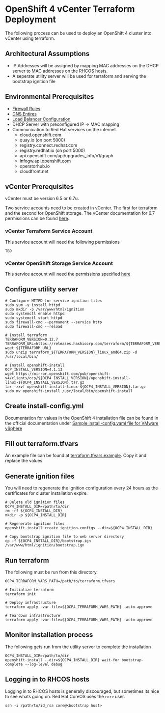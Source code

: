 # OpenShift 4 vCenter Terraform Deployment

The following process can be used to deploy an OpenShift 4 cluster into vCenter using terraform.

## Architectural Assumptions

* IP Addresses will be assigned by mapping MAC addresses on the DHCP server to MAC addresses on the RHCOS hosts.
* A seperate utility server will be used for terraform and serving the bootstrap ignition file

## Environmental Prerequisites

 * [Firewall Rules](https://docs.openshift.com/container-platform/4.1/installing/installing_vsphere/installing-vsphere.html#installation-network-user-infra_installing-vsphere)
 * [DNS Entires](https://docs.openshift.com/container-platform/4.1/installing/installing_vsphere/installing-vsphere.html#installation-dns-user-infra_installing-vsphere)
 * [Load Balancer Configuration](https://docs.openshift.com/container-platform/4.1/installing/installing_vsphere/installing-vsphere.html#installation-network-user-infra_installing-vsphere)
 * DHCP Server with preconfigured IP -> MAC mapping
 * Communication to Red Hat services on the internet
    * cloud.openshift.com
    * quay.io (on port 5000)
    * registry.connect.redhat.com
    * registry.redhat.io (on port 5000)
    * api.openshift.com/api/upgrades_info/v1/graph
    * infogw.api.openshift.com
    * operatorhub.io
    * cloudfront.net


## vCenter Prerequisites

vCenter must be version 6.5 or 6.7u.

Two service accounts need to be created in vCenter. The first for terraform and the second for OpenShift storage. The vCenter documentation for 6.7 permissions can be found [here](https://docs.vmware.com/en/VMware-vSphere/6.7/com.vmware.vsphere.security.doc/GUID-ED56F3C4-77D0-49E3-88B6-B99B8B437B62.html). 

### vCenter Terraform Service Account

This service account will need the following permissions

```
TBD
```

### vCenter OpenShift Storage Service Account

This service account will need the permissions specified [here](https://vmware.github.io/vsphere-storage-for-kubernetes/documentation/vcp-roles.html)

## Configure utility server 

```shell
# Configure HTTPD for service ignition files
sudo yum -y install httpd
sudo mkdir -p /var/www/html/ignition
sudo systemctl enable httpd
sudo systemctl start httpd
sudo firewall-cmd --permanent --service http
sudo firewall-cmd --reload

# Install terraform
TERRAFORM_VERSION=0.12.7
TERRAFORM_URL=https://releases.hashicorp.com/terraform/${TERRAFORM_VERSION}/terraform_${TERRAFORM_VERSION}_linux_amd64.zip
wget ${TERRAFORM_URL}
sudo unzip terraform_${TERRAFORM_VERSION}_linux_amd64.zip -d /usr/local/bin/

# Install openshift-install
OCP_INSTALL_VERSION=4.1.13
wget https://mirror.openshift.com/pub/openshift-v4/clients/ocp/${OCP4_INSTALL_VERSION}/openshift-install-linux-${OCP4_INSTALL_VERSION}.tar.gz
tar -zxvf openshift-install-linux-${OCP4_INSTALL_VERSION}.tar.gz
sudo mv openshift-install /usr/local/bin/openshift-install
```

## Create install-config.yml

Documentation for values in the OpenShift 4 installation file can be found in the official documentation under [Sample install-config.yaml file for VMware vSphere](https://docs.openshift.com/container-platform/4.1/installing/installing_vsphere/installing-vsphere.html#installation-vsphere-config-yaml_installing-vsphere)

## Fill out terraform.tfvars

An example file can be found at [terraform.tfvars.example](terraform.tfvars.example). Copy it and replace the values.

## Generate ignition files

 You will need to regenerate the ignition configuration every 24 hours as the certificates for cluster installation expire.

```shell
# Delete old ignition files
OCP4_INSTALL_DIR=/path/to/dir
rm -rf ${OCP4_INSTALL_DIR}
mkdir -p ${OCP4_INSTALL_DIR}

# Regenerate ignition files
openshift-install create ignition-configs --dir=${OCP4_INSTALL_DIR}

# Copy bootstrap ignition file to web server directory
cp -f ${OCP4_INSTALL_DIR}/bootstrap.ign /var/www/html/ignition/bootstrap.ign
```

## Run terraform

The following must be run from this directory.

```shell
OCP4_TERRAFORM_VARS_PATH=/path/to/terraform.tfvars

# Initialize terraform
terraform init

# Deploy infrastructure
terraform apply -var-file=${OCP4_TERRAFORM_VARS_PATH} -auto-approve

# Teardown infrastructure
terraform apply -var-file=${OCP4_TERRAFORM_VARS_PATH} -auto-approve
```

## Monitor installation process

The following gets run from the utility server to complete the installation

```shell
OCP4_INSTALL_DIR=/path/to/dir
openshift-install --dir=${OCP4_INSTALL_DIR} wait-for bootstrap-complete --log-level debug
```

## Logging in to RHCOS hosts

Logging in to RHCOS hosts is generally discouraged, but sometimes its nice to see whats going on. Red Hat CoreOS uses the ```core``` user.

```shell
ssh -i /path/to/id_rsa core@<bootstrap host>
```